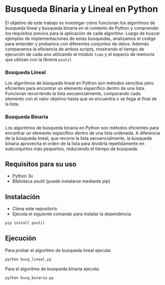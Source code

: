 # Busqueda Binaria y Lineal en Python

El objetivo de este trabajo es investigar cómo funcionan los algoritmos de busqueda lineal y busqueda binaria en el contexto de Python y comprender los requisitos previos para la aplicación de cada algoritmo.
Luego de buscar ejemplos de implementaciones de estas busquedas, analizamos el código para entender y probamos con diferentes conjuntos de datos. Además comparamos la eficiencia de ambos scripts, mostrando el tiempo de ejecución de cada uno utilizando el módulo `time` y el espacio de memoria que utilizan con la libreria `psutil`

### Busqueda Lineal
Los algoritmos de búsqueda lineal en Python son métodos sencillos pero eficientes para encontrar un elemento específico dentro de una lista. Funcionan recorriendo la lista secuencialmente, comparando cada elemento con el valor objetivo hasta que se encuentra o se llega al final de la lista.

### Busqueda Binaria

Los algoritmos de búsqueda binaria en Python son métodos eficientes para encontrar un elemento específico dentro de una lista ordenada. A diferencia de la búsqueda lineal, que recorre la lista secuencialmente, la búsqueda binaria aprovecha el orden de la lista para dividirla repetidamente en subconjuntos más pequeños, reduciendo el tiempo de búsqueda.


## Requisitos para su uso
- Python 3x
- Biblioteca psutil (puede instalarse mediante pip)

## Instalación
- Clona este repositorio
- Ejecuta el siguiente comando para instalar la dependencia

```bash
pip install psutil
```

## Ejecución
Para probar el algoritmo de busqueda lineal ejecuta:
```bash
python busq_lineal.py
```

Para el algoritmo de busqueda binaria ejecuta:
```bash
python busq_binaria.py
```





